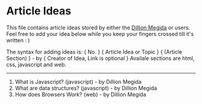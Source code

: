 # Article Ideas
This file contains article ideas stored by either the [Dillion Megida](https://twitter.com/iamdillion) or users.
Feel free to add your idea below while you keep your fingers crossed till it's written : )

The syntax for adding ideas is:
{ No. } { Article Idea or Topic } { (Article Section) } - by { Creator of Idea, Link is optional }
Availale sections are html, css, javascript and web.

-----

1. What is Javascript? (javascript) - by Dillion Megida
2. What are data structures? (javascript) - by Dillion Megida
3. How does Browsers Work? (web) - by Dillion Megida